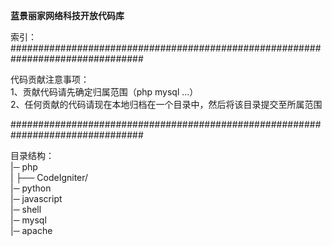<b>蓝景丽家网络科技开放代码库</b>

索引：
################################################################################<br />

代码贡献注意事项：<br />
1、贡献代码请先确定归属范围（php mysql ...）<br />
2、任何贡献的代码请现在本地归档在一个目录中，然后将该目录提交至所属范围<br />

################################################################################<br />

目录结构：<br />
|─ php<br />
|  ├── CodeIgniter/<br />
|─ python<br />
|─ javascript<br />
|─ shell<br />
|─ mysql<br />
|─ apache<br />
